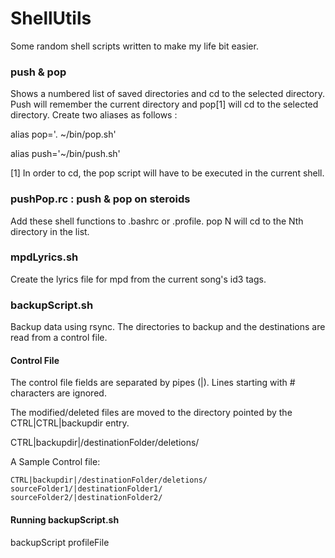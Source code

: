 ShellUtils
========

Some random shell scripts written to make my life bit easier.

### push & pop
Shows a numbered list of saved directories and cd to the selected directory. Push will remember the current directory and pop[1] will cd to the selected directory.
Create two aliases as follows :

alias pop='. ~/bin/pop.sh'

alias push='~/bin/push.sh'

[1] In order to cd, the pop script will have to be executed in the current shell. 

### pushPop.rc : push & pop on steroids
Add these shell functions to .bashrc or .profile. 
pop N will cd to the Nth directory in the list.

### mpdLyrics.sh

Create the lyrics file for mpd from the current song's id3 tags.

### backupScript.sh
Backup data using rsync. The directories to backup and the destinations are read from a control file.

#### Control File
The control file fields are separated by pipes (|). Lines starting with # characters are ignored.

The modified/deleted files are moved to the directory pointed by the CTRL|CTRL|backupdir entry.

CTRL|backupdir|/destinationFolder/deletions/

A Sample Control file:
```
CTRL|backupdir|/destinationFolder/deletions/
sourceFolder1/|destinationFolder1/
sourceFolder2/|destinationFolder2/
```

#### Running backupScript.sh
backupScript profileFile
